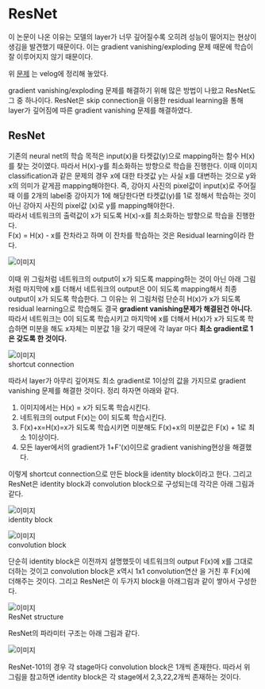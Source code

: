 # ResNet

이 논문이 나온 이유는 모델의 layer가 너무 깊어질수록 오히려 성능이 떨어지는 현상이 생김을 발견했기 때문이다.
이는 gradient vanishing/exploding 문제 때문에 학습이 잘 이루어지지 않기 때문이다.

위 [문제](https://velog.io/@weoqpur/%EB%82%B4%EA%B0%80-%EC%9D%B4%ED%95%B4%ED%95%9C-Batch-Normalization%EB%B0%B0%EC%B9%98-%EC%A0%95%EA%B7%9C%ED%99%94)
는 velog에 정리해 놓았다.

gradient vanishing/exploding 문제를 해결하기 위해 많은 방법이 나왔고 ResNet도 그 중 하나이다.
ResNet은 skip connection을 이용한 residual learning을 통해 layer가 깊어짐에 따른 gradient vanishing 문제를 해결하였다.

## ResNet 

기존의 neural net의 학습 목적은 input(x)을 타켓값(y)으로 mapping하는 함수 H(x)를 찾는 것이였다. 따라서 H(x)-y를 최소화하는 방향으로 학습을 진행한다.
이때 이미지 classification과 같은 문제의 경우 x에 대한 타겟값 y는 사실 x를 대변하는 것으로 y와 x의 의미가 같게끔 mapping해야한다. 즉, 강아지 사진의
pixel값이 input(x)로 주어질때 이를 2개의 label중 강아지가 1에 해당한다면 타켓값(y)를 1로 정해서 학습하는 것이 아닌 강아지 사진의 pixel값 (x)로 y를 
mapping해야한다.   
따라서 네트워크의 출력값이 x가 되도록 H(x)-x를 최소화하는 방향으로 학습을 진행한다.   
F(x) = H(x) - x를 잔차라고 하며 이 잔차를 학습하는 것은 Residual learning이라 한다.   

![`이미지`](https://img1.daumcdn.net/thumb/R1280x0/?scode=mtistory2&fname=https%3A%2F%2Fblog.kakaocdn.net%2Fdn%2FbTY9tT%2FbtqBQ2AY09e%2FiyaK8IV4AWzjYvAvKK7nok%2Fimg.png)   

이때 위 그림처럼 네트워크의 output이 x가 되도록 mapping하는 것이 아닌 아래 그림처럼 마지막에 x를 더해서 네트워크의 output은 0이 되도록 mapping해서 최종
output이 x가 되도록 학습한다. 그 이유는 위 그림처럼 단순히 H(x)가 x가 되도록 residual learning으로 학습해도 결국 **gradient vanishing문제가
해결된건 아니다.** 따라서 네트워크는 0이 되도록 학습시키고 마지막에 x를 더해서 H(x)가 x가 되도록 학습하면 미분을 해도 x자체는 미분값 1을 갖기 때문에 각 layar
마다 **최소 gradient로 1은 갖도록 한 것이다.**

![`이미지`](https://img1.daumcdn.net/thumb/R1280x0/?scode=mtistory2&fname=https%3A%2F%2Fblog.kakaocdn.net%2Fdn%2Fu7iAK%2FbtqBNkDoj6y%2F2Mxa3oVsS7SfoOzNZEZGU1%2Fimg.png)   
shortcut connection

따라서 layer가 아무리 깊어져도 최소 gradient로 1이상의 값을 가지므로 gradient vanishing 문제를 해결한 것이다. 정리 하자면 아래와 같다.

1. 이미지에서는 H(x) = x가 되도록 학습시킨다.
2. 네트워크의 output F(x)는 0이 되도록 학습시킨다.
3. F(x)+x=H(x)=x가 되도록 학습시키면 미분해도 F(x)+x의 미분값은 F(x) + 1로 최소 1이상이다.
4. 모든 layer에서의 gradient가 1+F'(x)이므로 gradient vanishing현상을 해결했다.


이렇게 shortcut connection으로 만든 block을 identity block이라고 한다. 그리고 ResNet은 identity block과 convolution block으로 구성되는데
각각은 아래 그림과 같다.

![`이미지`](https://img1.daumcdn.net/thumb/R1280x0/?scode=mtistory2&fname=https%3A%2F%2Fblog.kakaocdn.net%2Fdn%2Fcrj5v9%2FbtqBOrWkyBD%2Fyxk3PchJlnl25RRXYJ1vg0%2Fimg.png)   
identity block

![`이미지`](https://img1.daumcdn.net/thumb/R1280x0/?scode=mtistory2&fname=https%3A%2F%2Fblog.kakaocdn.net%2Fdn%2FbQtwY4%2FbtqBSPHVY9d%2FXLSNe8537wDXwnrXBAjJ70%2Fimg.png)   
convolution block

단순히 identity block은 이전까지 설명했듯이 네트워크의 output F(x)에 x를 그대로 더하는 것이고 convolution block은 x역시 1x1 convolution연산
을 거친 후 F(x)에 더해주는 것이다. 그리고 ResNet은 이 두가지 block을 아래그림과 같이 쌓아서 구성한다.

![`이미지`](https://img1.daumcdn.net/thumb/R1280x0/?scode=mtistory2&fname=https%3A%2F%2Fblog.kakaocdn.net%2Fdn%2Fb5HQOH%2FbtqBNjqRUsk%2FYnxL1ai7kIa9peEYSRlQGK%2Fimg.png)   
ResNet structure

ResNet의 파라미터 구조는 아래 그림과 같다.   

![`이미지`](https://img1.daumcdn.net/thumb/R1280x0/?scode=mtistory2&fname=https%3A%2F%2Fblog.kakaocdn.net%2Fdn%2FupZbe%2FbtqBOrva4eX%2FiNbnXbFPj1SKFfgZsDFFvk%2Fimg.png)   

ResNet-101의 경우 각 stage마다 convolution block은 1개씩 존재한다.
따라서 위 그림을 참고하면 identity block은 각 stage에서 2,3,22,2개씩 존재하는 것이다.
